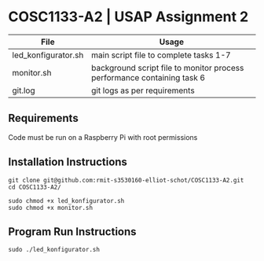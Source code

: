 # COSC1133-A2 | USAP Assignment 2



File | Usage
------------ | -------------
led_konfigurator.sh | main script file to complete tasks 1-7
monitor.sh | background script file to monitor process performance containing task 6
git.log | git logs as per requirements

## Requirements
Code must be run on a Raspberry Pi with root permissions

## Installation Instructions
```
git clone git@github.com:rmit-s3530160-elliot-schot/COSC1133-A2.git
cd COSC1133-A2/

sudo chmod +x led_konfigurator.sh
sudo chmod +x monitor.sh 
```

## Program Run Instructions
```
sudo ./led_konfigurator.sh
```

